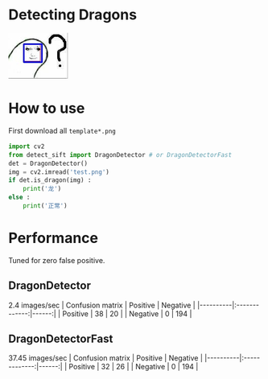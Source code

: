 # Detecting Dragons
![dragon-detected.jpg](dragon-detected.jpg)
# How to use
First download all `template*.png`
```python
import cv2
from detect_sift import DragonDetector # or DragonDetectorFast
det = DragonDetector()
img = cv2.imread('test.png')
if det.is_dragon(img) :
    print('龙')
else :
    print('正常')
```
# Performance
Tuned for zero false positive.
## DragonDetector
2.4 images/sec
| Confusion matrix   |      Positive      |  Negative |
|----------|:-------------:|------:|
| Positive |  38 | 20 |
| Negative |    0   |   194 |
## DragonDetectorFast
37.45 images/sec
| Confusion matrix   |      Positive      |  Negative |
|----------|:-------------:|------:|
| Positive |  32 | 26 |
| Negative |    0   |   194 |

